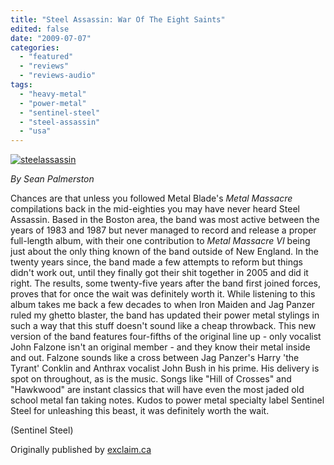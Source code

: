 ```yaml
---
title: "Steel Assassin: War Of The Eight Saints"
edited: false
date: "2009-07-07"
categories:
  - "featured"
  - "reviews"
  - "reviews-audio"
tags:
  - "heavy-metal"
  - "power-metal"
  - "sentinel-steel"
  - "steel-assassin"
  - "usa"
---
```


[![steelassassin](http://www.hellbound.ca/wp-content/uploads/2009/07/steelassassin.jpg "steelassassin")](http://www.hellbound.ca/wp-content/uploads/2009/07/steelassassin.jpg)

_By Sean Palmerston_

Chances are that unless you followed Metal Blade's _Metal Massacre_ compilations back in the mid-eighties you may have never heard Steel Assassin. Based in the Boston area, the band was most active between the years of 1983 and 1987 but never managed to record and release a proper full-length album, with their one contribution to _Metal Massacre VI_ being just about the only thing known of the band outside of New England. In the twenty years since, the band made a few attempts to reform but things didn't work out, until they finally got their shit together in 2005 and did it right. The results, some twenty-five years after the band first joined forces, proves that for once the wait was definitely worth it. While listening to this album takes me back a few decades to when Iron Maiden and Jag Panzer ruled my ghetto blaster, the band has updated their power metal stylings in such a way that this stuff doesn't sound like a cheap throwback. This new version of the band features four-fifths of the original line up - only vocalist John Falzone isn't an original member - and they know their metal inside and out. Falzone sounds like a cross between Jag Panzer's Harry 'the Tyrant' Conklin and Anthrax vocalist John Bush in his prime. His delivery is spot on throughout, as is the music. Songs like "Hill of Crosses" and "Hawkwood" are instant classics that will have even the most jaded old school metal fan taking notes. Kudos to power metal specialty label Sentinel Steel for unleashing this beast, it was definitely worth the wait.

(Sentinel Steel)

Originally published by [exclaim.ca](http://www.exclaim.ca)
